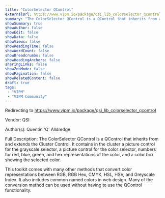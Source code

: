 ```yaml
---
title: "ColorSelector QControl"
externalUrl: https://www.vipm.io/package/qsi_lib_colorselector_qcontrol
summary: "The ColorSelector QControl is a QControl that inherits from and extends the Cluster Control."
showSummary: true
showAuthor: false
showEdit: false
showData: false
showViews: false
showReadingTime: false
showWordCount: false
showBreadcrumbs: false
showHeadingAnchors: false
sharingLinks: false
showZenMode: false
showPagination: false
showRelatedContent: false
draft: true
tags:
 - "VIPM"
 - "VIPM Community"
---
```


Redirecting to https://www.vipm.io/package/qsi_lib_colorselector_qcontrol

Vendor: QSI

Author(s): Quentin 'Q' Alldredge
 
Full Description:
The ColorSelector QControl is a QControl that inherits from and extends the Cluster Control. It contains in the cluster a picture control for the grayscale selector, a picture control for the color selector, numbers for red, blue, green, and hex representations of the color, and a color box showing the selected color. 

This toolkit comes with many other methods that convert color representations between RGB, RGB Hex, CMYK, HSL, HSV, and Greyscale Index.  It also includes common named colors in web design. Many of the conversion method can be used without having to use the QControl functionality.